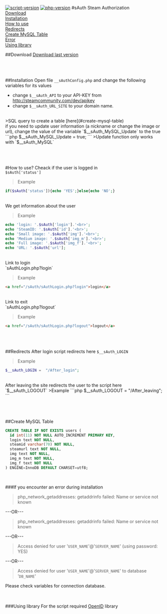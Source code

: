 [![script-version](https://img.shields.io/badge/Version-1.0-blue.svg)](https://github.com/lazigi/sAuth/) [![php-version](https://img.shields.io/badge/PHP-=>5.5-lightgrey.svg)](https://github.com/lazigi/sAuth/) 
#sAuth
Steam Authorization<br>
[Download](#download)<br>
[Installation](#installation)<br>
[How to use](#how-to-use)<br>
[Redirects](#redirects)<br>
[Create MySQL Table](#create-mysql-table)<br>
[Error](#if-you-encounter-an-error-during-installation)<br>
[Using library](#using-library)

##Download
[Download last version](https://github.com/lazigi/sAuth/releases)

<br><br><br>
##Installation
Open file `__sAuthConfig.php` and change the following variables for its values
- change `$__sAuth_API` to your API-KEY from http://steamcommunity.com/dev/apikey
- change `$__sAuth_URL_SITE` to your domain name.
<br>
>SQL query to create a table [here](#create-mysql-table)

<br>
if you need to update user information (a nickname or change the image or url), change the value of the variable `$__sAuth_MySQL_Update` to the true
```php
$__sAuth_MySQL_Update =       true;
```
>Update function only works with `$__sAuth_MySQL`

<br><br><br>
#How to use?
Cheack if the user is logged in<br>
`$sAuth['status']`<br>

>Example
```php
if($sAuth['status']){echo 'YES';}else{echo 'NO';}
```

<br>
We get information about the user<br>

>Example
```php
echo 'login: '.$sAuth['login'].'<br>';
echo 'SteamID: '.$sAuth['id'].'<br>';
echo 'Small image: '.$sAuth['img'].'<br>';
echo 'Medium image: '.$sAuth['img_m'].'<br>';
echo 'Full image: '.$sAuth['img_f'].'<br>';
echo 'URL: '.$sAuth['url'];
```

<br>
Link to login<br>
`sAuthLogin.php?login`<br>

>Example
```html
<a href="/sAuth/sAuthLogin.php?login">login</a>
```

<br>
Link to exit<br>
`sAuthLogin.php?logout`<br>

>Example
```html
<a href="/sAuth/sAuthLogin.php?logout">logout</a>
```

<br><br><br>
##Redirects
After login script redirects here `$__sAuth_LOGIN`<br>
>Example
```php
$__sAuth_LOGIN =  "/After_login";
```

</br>
After leaving the site redirects the user to the script here `$__sAuth_LOGOUT`
>Example
```php
$__sAuth_LOGOUT =  "/After_leaving";
```

<br><br><br>
##Create MySQL Table
```sql
CREATE TABLE IF NOT EXISTS users ( 
  id int(11) NOT NULL AUTO_INCREMENT PRIMARY KEY,
  login text NOT NULL,
  steamid varchar(70) NOT NULL,
  steamurl text NOT NULL,
  img text NOT NULL,
  img_m text NOT NULL,
  img_f text NOT NULL
) ENGINE=InnoDB DEFAULT CHARSET=utf8;
```
<br />

###If you encounter an error during installation
>php_network_getaddresses: getaddrinfo failed: Name or service not known

---OR---
<br>
>php_network_getaddresses: getaddrinfo failed: Name or service not known

---OR---
<br>
>Access denied for user '`USER_NAME`'@'`SERVER_NAME`' (using password: YES)

---OR---
<br>
>Access denied for user '`USER_NAME`'@'`SERVER_NAME`' to database '`DB_NAME`'

Please check variables for connection database.
<br><br><br>

###Using library
For the script required [OpenID](http://openid.net/developers/libraries/) library





